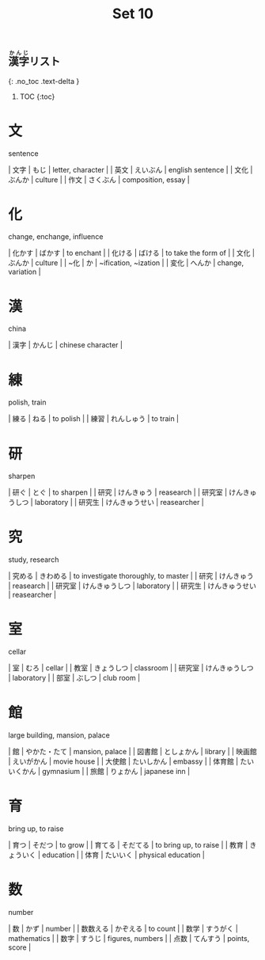 ﻿---
layout: default
title: Set 10
parent: N4 Kanji List
grand_parent: <ruby>漢字<rt>かんじ</rt></ruby> Kanji
nav_order: 10
---

## <ruby>漢字<rt>かんじ</rt></ruby>リスト
{: .no_toc .text-delta }

1. TOC
{:toc}

# 文
sentence

| 文字 | もじ		| letter, character		|
| 英文 | えいぶん		| english sentence		|
| 文化 | ぶんか		| culture				|
| 作文 | さくぶん		| composition, essay	|

# 化
change, enchange, influence

| 化かす	| ばかす	| to enchant			|
| 化ける	| ばける	| to take the form of	|
| 文化	| ぶんか	| culture				|
| ~化	| か		| ~ification, ~ization	|
| 変化	| へんか	| change, variation		|

# 漢
china

| 漢字 | かんじ | chinese character |

# 練
polish, train

| 練る | ねる		| to polish |
| 練習 | れんしゅう	| to train	|

# 研
sharpen

| 研ぐ	| とぐ			| to sharpen	|
| 研究	| けんきゅう		| reasearch		|
| 研究室	| けんきゅうしつ | laboratory		|
| 研究生	| けんきゅうせい | reasearcher	|

# 究
study, research

| 究める	| きわめる			| to investigate thoroughly, to master	|
| 研究	| けんきゅう			| reasearch								|
| 研究室	| けんきゅうしつ		| laboratory							|
| 研究生	| けんきゅうせい		| reasearcher							|

# 室
cellar

| 室		| むろ			| cellar		|
| 教室	| きょうしつ		| classroom		|
| 研究室	| けんきゅうしつ	| laboratory	|
| 部室	| ぶしつ			| club room		|

# 館
large building, mansion, palace

| 館		| やかた・たて	| mansion, palace	|
| 図書館	| としょかん		| library			|
| 映画館	| えいがかん		| movie house		|
| 大使館	| たいしかん		| embassy			|
| 体育館	| たいいくかん	| gymnasium			|
| 旅館	| りょかん		| japanese inn		|

# 育
bring up, to raise

| 育つ	| そだつ			| to grow					|
| 育てる	| そだてる		| to bring up, to raise		|
| 教育	| きょういく		| education					|
| 体育	| たいいく		| physical education		|

# 数
number

| 数			| かず		| number			|
| 数数える	| かぞえる	| to count			|
| 数学		| すうがく	| mathematics		|
| 数字		| すうじ		| figures, numbers	|
| 点数		| てんすう	| 	points, score	|





